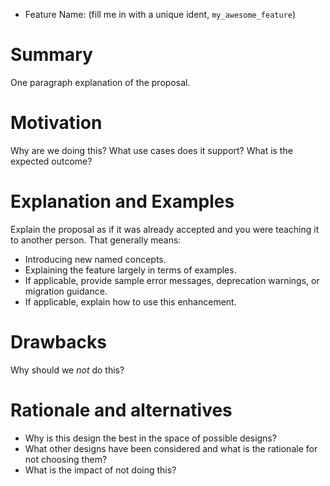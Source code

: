 - Feature Name: (fill me in with a unique ident, `my_awesome_feature`)

# Summary
[summary]: #summary

One paragraph explanation of the proposal.

# Motivation
[motivation]: #motivation

Why are we doing this? What use cases does it support? What is the expected outcome?

# Explanation and Examples
[explanation-and-examples]: #explanation-and-examples

Explain the proposal as if it was already accepted and you were teaching it to another person. That generally means:

- Introducing new named concepts.
- Explaining the feature largely in terms of examples.
- If applicable, provide sample error messages, deprecation warnings, or migration guidance.
- If applicable, explain how to use this enhancement.

# Drawbacks
[drawbacks]: #drawbacks

Why should we *not* do this?

# Rationale and alternatives
[rationale-and-alternatives]: #rationale-and-alternatives

- Why is this design the best in the space of possible designs?
- What other designs have been considered and what is the rationale for not choosing them?
- What is the impact of not doing this?

